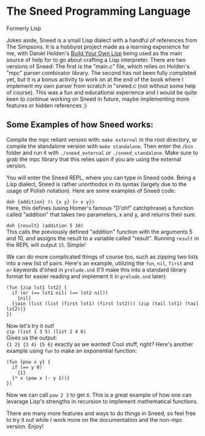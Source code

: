 # The Sneed Programming Language
Formerly Lisp

Jokes aside, Sneed is a small Lisp dialect with a handful of references
from The Simpsons. It is a hobbyist project made as a learning experience for me, with
Daniel Holden's [Build Your Own Lisp](https://buildyourownlisp.com/) being used as the main source of help
for to go about crafting a Lisp interpreter. There are two versions of Sneed:
The first is the "main.c" file, which relies on Holden's "mpc" parser combinator library.
The second has not been fully completed yet, but it is a bonus activity to work on at the end of the book where
I implement my own parser from scratch in "sneed.c (not without some help of course). This was a fun and educational experience
and I would be quite keen to continue working on Sneed in future, maybe implementing more features or hidden references ;)

## Some Examples of how Sneed works:
Compile the mpc reliant version with: `make external` in the root directory, or compile the standalone version with `make standalone`.
Then enter the `/bin` folder and run it with `./sneed_external` or `./sneed_standalone`. Make sure to grab the mpc library that this relies upon if you are using the external version.

You will enter the Sneed REPL, where you can type in Sneed code. Being a Lisp dialect, Sneed
is rather unorthodox in its syntax (largely due to the usage of Polish notation). Here are some examples of Sneed code:

`doh {addition} (\ {x y} {+ x y})`<br>
Here, this defines (using Homer's famous "D'oh!" catchphrase) a function called "addition" that takes two parameters, x and y, and returns their sum.

`doh {result} (addition 5 10)`<br>
This calls the previously defined "addition" function with the arguments 5 and 10, and assigns the result to a variable called "result".
Running `result` in the REPL will output `15`. Simple!

We can do more complicated things of course too, such as zipping two lists into a new list of pairs. Here's an example, utilizing the `fun`, `nil`, `first` and `or` keywords d'ohed in `prelude.snd` (I'll make this into a standard library format for easier reading and implement it in `prelude.snd` later):
```
(fun {zip lst1 lst2} {
  if (or (== lst1 nil) (== lst2 nil))
    {nil}
  {join (list (list (first lst1) (first lst2))) (zip (tail lst1) (tail lst2))}
})
```
Now let's try it out!<br>
```zip (list 1 3 5) (list 2 4 6)```<br>
Gives us the output:<br>
`{1 2} {3 4} {5 6}` exactly as we wanted! Cool stuff, right?
Here's another example using `fun` to make an exponential function:
```
(fun {pow x y} {
  if (== y 0)
    {1}
  {* x (pow x (- y 1))}
})
```
Now we can call `pow 2 3` to get `8`. This is a great example of how one can levarage Lisp's strengths in recursion to 
implement mathematical functions.

There are many more features and ways to do things in Sneed, so feel free to try it out while I work more on the documentation and the
non-mpc version. Enjoy!
